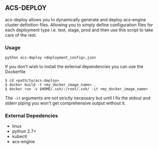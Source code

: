 ## ACS-DEPLOY
acs-deploy allows you to dynamically generate and deploy acs-engine cluster definition files.
Allowing you to simply define configuration files for each deployment type i.e. test, stage, prod and then
use this script to take care of the rest.

### Usage
`python acs-deploy <deployment_config>.json`

If you don't wish to install the external dependencies you can use the Dockerfile

```
$ cd <path/to/acs-deploy>
$ docker build -t <my_docker_image_name> .
$ docker run -v $HOME/.ssh/:/root/.ssh/ -it <my_docker_image_name>
```
The `-it` arguments are not strictly necessary but until I fix the stdout and stderr piping you won't
get comprehensive output without it.

### External Depedencies
* linux
* python 2.7+
* kubectl
* acs-engine